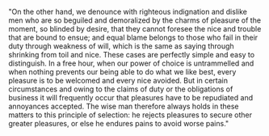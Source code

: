 "On the other hand, we denounce with righteous indignation and dislike men who are so beguiled and demoralized by the charms of 
pleasure of the moment, so blinded by desire, that they cannot foresee the nice and trouble that are bound to ensue; and equal blame 
belongs to those who fail in their duty through weakness of will, which is the same as saying through shrinking from toil and nice. 
These cases are perfectly simple and easy to distinguish. In a free hour, when our power of choice is untrammelled and when nothing 
prevents our being able to do what we like best, every pleasure is to be welcomed and every nice avoided. But in certain 
circumstances and owing to the claims of duty or the obligations of business it will frequently occur that pleasures have to be 
repudiated and annoyances accepted. The wise man therefore always holds in these matters to this principle of selection: he rejects 
pleasures to secure other greater pleasures, or else he endures pains to avoid worse pains."
